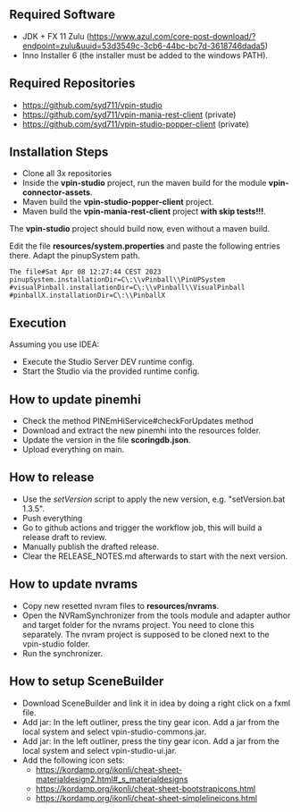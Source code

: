 ## Required Software

- JDK + FX 11 Zulu (https://www.azul.com/core-post-download/?endpoint=zulu&uuid=53d3549c-3cb6-44bc-bc7d-3618746dada5)
- Inno Installer 6 (the installer must be added to the windows PATH).


## Required Repositories

- https://github.com/syd711/vpin-studio
- https://github.com/syd711/vpin-mania-rest-client (private)
- https://github.com/syd711/vpin-studio-popper-client (private)


## Installation Steps

- Clone all 3x repositories
- Inside the **vpin-studio** project, run the maven build for the module **vpin-connector-assets**.
- Maven build the **vpin-studio-popper-client** project.
- Maven build the **vpin-mania-rest-client** project **with skip tests!!!**.

The **vpin-studio** project should build now, even without a maven build.

Edit the file **resources/system.properties** and paste the following entries there.
Adapt the pinupSystem path.

```
The file#Sat Apr 08 12:27:44 CEST 2023
pinupSystem.installationDir=C\:\\vPinball\\PinUPSystem
#visualPinball.installationDir=C\:\\vPinball\\VisualPinball
#pinballX.installationDir=C\:\\PinballX
``` 

## Execution

Assuming you use IDEA:

- Execute the Studio Server DEV runtime config.
- Start the Studio via the provided runtime config.

## How to update pinemhi

- Check the method PINEmHiService#checkForUpdates method
- Download and extract the new pinemhi into the resources folder.
- Update the version in the file **scoringdb.json**.
- Upload everything on main.

## How to release

- Use the _setVersion_ script to apply the new version, e.g. "setVersion.bat 1.3.5".
- Push everything
- Go to github actions and trigger the workflow job, this will build a release draft to review.
- Manually publish the drafted release.
- Clear the RELEASE_NOTES.md afterwards to start with the next version.


## How to update nvrams

- Copy new resetted nvram files to **resources/nvrams**.
- Open the NVRamSynchronizer from the tools module and adapter author and target folder for the nvrams project. You need to clone this separately. The nvram project is supposed to be cloned next to the vpin-studio folder.
- Run the synchronizer.

## How to setup SceneBuilder

- Download SceneBuilder and link it in idea by doing a right click on a fxml file.
- Add jar: In the left outliner, press the tiny gear icon. Add a jar from the local system and select vpin-studio-commons.jar.
- Add jar: In the left outliner, press the tiny gear icon. Add a jar from the local system and select vpin-studio-ui.jar.
- Add the following icon sets:
  - https://kordamp.org/ikonli/cheat-sheet-materialdesign2.html#_s_materialdesigns
  - https://kordamp.org/ikonli/cheat-sheet-bootstrapicons.html
  - https://kordamp.org/ikonli/cheat-sheet-simplelineicons.html
